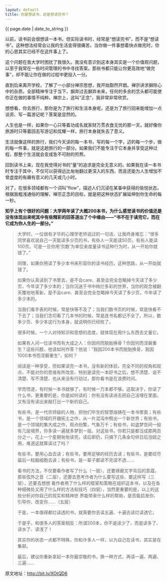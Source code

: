 ```yaml
---
layout: default
title: 你是想读书，还是想读完书？
---
```

{{ page.date | date_to_string }}

以前，读书前会很想读一本书，但实际读书时，经常是“想读完书”，而不是“想读书”。这种想法经常会让我的生活变得很痛苦，当你做一件事想着快点做完时，你的心思其实已经不在这件事上了。

这个问题在我大学时困扰了我很久。我没有意识到这本身其实是一个价值观问题，以至于我常在一些时间管理的书中寻找答案。那些书都只能让你更高效地“做完事”，却不能让你在做的过程中更投入一分。

直到后来离开学校，了解了一小部分禅宗思想，我开始豁然开朗。禅宗讲求摒除心中的杂质，全部精神专注于当下，摒弃过去摒弃未来，任何的多余的念头都可能使你正在做的事情不纯粹。禅宗上，这叫“正念”，我非常非常欣赏。

想想看，你去旅行，那你是为了旅行和生活本身呢，还是为了旅行回来能增加一点谈资、写一篇游记呢？答案是显然的。

人生也是一样，如果你一心只等着功成名就家财万贯衣食无忧的那一天，就好像你旅游时只等着回去写游记和炫耀一样，旅行本身就失去了意义。

生活就像这样的旅行，我们今天读的每一本书，写的每一个字，迈的每一个步，做的每一件事，就是这趟旅行的一部分。如果我们不能专注于它本身并享受这种过程，那整个生活就会变成急不可耐的煎熬。

回到读书上来，现在我觉得对书的“量”的追求是完全无意义的。如果我在读一本书时专注于其中，不仅可以获得远比匆匆翻过更深入的东西，而且还能为人生增加不曾虚度的有趣有意义的几天或几小时。

对了，在很多领域都有一个词叫“flow”，描述人们沉浸在某事中获得的愉悦状态，根据我粗浅通俗的理解，禅宗正念的目标，就是把这种状态扩展延伸到你生命的每一秒。

**知乎上有个很好的问题：大学两年读了大概200本书，为什么感觉读书的价值还是没有体现出来呢其中有些精彩的回答道出了个中缘由——“书不在于读完它，而在它成为你人生的一部分。”**

>大学时，一位很有才华的心理学老师说过的一句话，让我终身难忘：“很多同学喜欢说自己一天能读多少页的书，有些人一天能读50页，有些人能读100页。可是一旦你用‘页数’为单位来度量读书这种行为时，从一开始你就错了。”
>
>同理，如果你用读了多少本书来形容你的读书经历，这种思路，从一开始就错了。
>
>如果你认真读到了书里去，是不会care、甚至会完全忽略掉今天读了多少页，今年读了多少本的；当你沉迷于书中绚烂多彩的世界，当你的观念被翻天覆地地革新，是不会care、甚至会完全忽略掉今天读了多少页，今年读了多少本的。
>
>当我们看手表的时候，常是快等不及了；当我们数书页的时候，常是快看不下去了；当我们念叨看了几本书的时候，常是连书名都记不全了。所以，数多少页、多少本这行为本身，就说明你已经败了。
>
>很多时候，一个人对待知识和思想的态度，就体现在用什么东西去丈量它。
>
>如果有人问一位读书而有大成之人：你因何而脱胎换骨？你因何而涅磐重生？这些问题，他该如何作答？他说：”我因200本书而脱胎换骨，我因1000本书而涅磐重生“，如何？
>
>阅读是一种享受，但如果读完一本书，没有新的体验，完全不同的视角和观点、不能对你的思维有所改变、特别是读完一本好书之后，想不清楚、说不清楚、写不清楚、也从来没有行动过，那你看书是在浪费时间。
>
>学而悟道，有时候一本书就够了，有时候一万本都不够。这取决于，你读了什么书，更重要的是，你是如何读的：你有没有读进去把自己活埋在里面，又有没有读出来敲打出一个新的自己。
>
>有些书，是一代宗师级的人物，把他们毕生的智慧熔铸在一本书里面；有些书，是一个领域的开疆拓土之作，从一片混沌中劈出一个新世界；有些书，是一个领域的集大成之作，观点纷繁，气象万千；有些书，如盗梦空间一般有几层境界，你多读一遍就多梦到一层。对这些书，你若只是都当成那两百分之一，花上一个星期匆匆读完，读后即扔，只摘下几条金句供日后泡妞之用，难道这就算读过了吗？
>
>有些书，要用心血去读；有些书，要用足够的经历去读；有些书，是要绞尽最后一粒脑细胞去读；有些书，是一辈子都读不完读不透……
>
>看书的方法，不仅要看作者写了什么（一层），还要琢磨文字背后的意蕴，那些弦外之音（二层），还要去思考作者为什么要写这些、要这样写（三层），还要去想想 看作者用了什么样的框架和策略在组织这本书，以及在各种细微处又用了什么样的方法和技巧（四层），当然更重要的是，以上的这些分析对你自己的现实和精神世 界能带来什么样的帮助，是否能启发你、引导你、改变你……（五层）
>
>于是，一本值得都烂读透的书，就需要你去读五遍、十遍去读烂读透它。
>
>于是乎，和很多人的答案相反：所谓200本，你不是读少了，而是读多了、读水了、读浅了！
>
>其实你的状态一点都不特殊，你和许多人一样，以为自己在读书，其实是在集邮。
>
>最后，建议你重新拿起一本你最崇敬的书，换一种方式，再读一遍、两遍、三遍……

原文地址：http://bit.ly/XOtQD6
